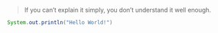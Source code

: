 > If you can’t explain it simply, you don’t understand it well enough.

```java
System.out.println("Hello World!")
```
